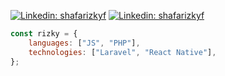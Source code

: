 [![Linkedin: shafarizkyf](https://img.shields.io/badge/-shafarizky-blue?style=flat-square&logo=Linkedin&logoColor=white&link=https://www.linkedin.com/in/shafarizkyf/)](https://www.linkedin.com/in/shafarizkyf/)
[![Linkedin: shafarizkyf](https://img.shields.io/badge/-shafarizky-green?style=flat-square&logo=Upwork&logoColor=white&link=https://www.upwork.com/freelancers/~0113ab469dc15feef5/)](https://www.upwork.com/freelancers/~0113ab469dc15feef5/)

```javascript
const rizky = {
    languages: ["JS", "PHP"],
    technologies: ["Laravel", "React Native"],
};
```
